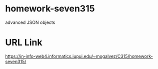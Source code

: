 # homework-seven315

advanced JSON objects

# URL Link

https://in-info-web4.informatics.iupui.edu/~mogalvez/C315/homework-seven315/
